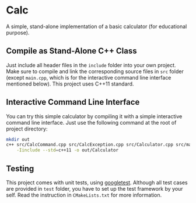 # Calc
A simple, stand-alone implementation of a basic calculator (for educational purpose).

## Compile as Stand-Alone C++ Class
Just include all header files in the `include` folder into your own project. Make sure to compile and link the 
corresponding source files in `src` folder (except `main.cpp`, which is for the interactive command line interface 
mentioned below). This project uses C++11 standard.

## Interactive Command Line Interface
You can try this simple calculator by compiling it with a simple interactive command line interface. Just use the 
following command at the root of project directory:
```bash
mkdir out
c++ src/CalcCommand.cpp src/CalcException.cpp src/Calculator.cpp src/main.cpp \
	-Iinclude --std=c++11 -o out/Calculator
```

## Testing
This project comes with unit tests, using [googletest](https://github.com/google/googletest). Although all test cases 
are provided in `test` folder, you have to set up the test framework by your self. Read the instruction in 
`CMakeLists.txt` for more information.
